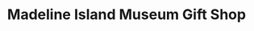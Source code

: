 ---
title: "Madeline Island Museum Gift Shop"
url: /la-pointe/madeline-island-museum-gift-shop/
shop: gift
---